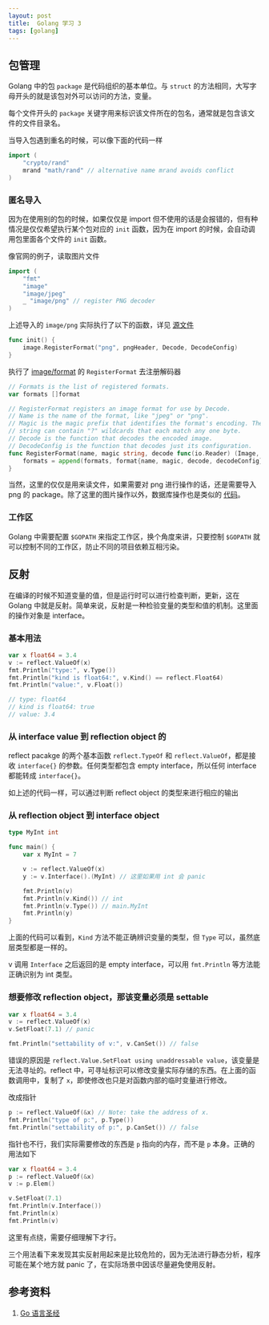 ```yaml
---
layout: post
title:  Golang 学习 3
tags: [golang]
---
```


## 包管理

Golang 中的包 `package` 是代码组织的基本单位。与 `struct` 的方法相同，大写字母开头的就是该包对外可以访问的方法，变量。

每个文件开头的 `package` 关键字用来标识该文件所在的包名，通常就是包含该文件的文件目录名。

当导入包遇到重名的时候，可以像下面的代码一样

```go
import (
    "crypto/rand"
    mrand "math/rand" // alternative name mrand avoids conflict
)
```

### 匿名导入

因为在使用别的包的时候，如果仅仅是 import 但不使用的话是会报错的，但有种情况是仅仅希望执行某个包对应的 `init` 函数，因为在 import 的时候，会自动调用包里面各个文件的 `init` 函数。

像官网的例子，读取图片文件

```go
import (
    "fmt"
    "image"
    "image/jpeg"
    _ "image/png" // register PNG decoder
)
```

上述导入的 `image/png` 实际执行了以下的函数，详见 [源文件](https://golang.org/src/image/png/reader.go#L847)

```go
func init() {
    image.RegisterFormat("png", pngHeader, Decode, DecodeConfig)
}
```

执行了 [image/format](https://golang.org/src/image/format.go#L24) 的 `RegisterFormat` 去注册解码器

```go
// Formats is the list of registered formats.
var formats []format

// RegisterFormat registers an image format for use by Decode.
// Name is the name of the format, like "jpeg" or "png".
// Magic is the magic prefix that identifies the format's encoding. The magic
// string can contain "?" wildcards that each match any one byte.
// Decode is the function that decodes the encoded image.
// DecodeConfig is the function that decodes just its configuration.
func RegisterFormat(name, magic string, decode func(io.Reader) (Image, error), decodeConfig func(io.Reader) (Config, error)) {
    formats = append(formats, format{name, magic, decode, decodeConfig})
}
```

当然，这里的仅仅是用来读文件，如果需要对 png 进行操作的话，还是需要导入 png 的 package。除了这里的图片操作以外，数据库操作也是类似的 [代码](https://github.com/go-sql-driver/mysql#usage)。

### 工作区

Golang 中需要配置 `$GOPATH` 来指定工作区，换个角度来讲，只要控制 `$GOPATH` 就可以控制不同的工作区，防止不同的项目依赖互相污染。

## 反射

在编译的时候不知道变量的值，但是运行时可以进行检查判断，更新，这在 Golang 中就是反射。简单来说，反射是一种检验变量的类型和值的机制。这里面的操作对象是 interface。

### 基本用法

```go
var x float64 = 3.4
v := reflect.ValueOf(x)
fmt.Println("type:", v.Type())
fmt.Println("kind is float64:", v.Kind() == reflect.Float64)
fmt.Println("value:", v.Float())

// type: float64
// kind is float64: true
// value: 3.4
```

### 从 interface value 到 reflection object 的

reflect pacakge 的两个基本函数 `reflect.TypeOf` 和 `reflect.ValueOf`，都是接收 `interface{}` 的参数。任何类型都包含 empty interface，所以任何 interface 都能转成 `interface{}`。

如上述的代码一样，可以通过判断 reflect object 的类型来进行相应的输出

### 从 reflection object 到 interface object

```go
type MyInt int

func main() {
    var x MyInt = 7

    v := reflect.ValueOf(x)
    y := v.Interface().(MyInt) // 这里如果用 int 会 panic

    fmt.Println(v)
    fmt.Println(v.Kind()) // int
    fmt.Println(v.Type()) // main.MyInt
    fmt.Println(y)
}
```

上面的代码可以看到，`Kind` 方法不能正确辨识变量的类型，但 `Type` 可以，虽然底层类型都是一样的。

v 调用 `Interface` 之后返回的是 empty interface，可以用 `fmt.Println` 等方法能正确识别为 int 类型。

### 想要修改 reflection object，那该变量必须是 settable

```go
var x float64 = 3.4
v := reflect.ValueOf(x)
v.SetFloat(7.1) // panic

fmt.Println("settability of v:", v.CanSet()) // false
```

错误的原因是 `reflect.Value.SetFloat using unaddressable value`，该变量是无法寻址的。reflect 中，可寻址标识可以修改变量实际存储的东西。在上面的函数调用中，复制了 `x`，即使修改也只是对函数内部的临时变量进行修改。

改成指针

```go
p := reflect.ValueOf(&x) // Note: take the address of x.
fmt.Println("type of p:", p.Type())
fmt.Println("settability of p:", p.CanSet()) // false
```

指针也不行，我们实际需要修改的东西是 `p` 指向的内存，而不是 `p` 本身。正确的用法如下

```go
var x float64 = 3.4
p := reflect.ValueOf(&x)
v := p.Elem()

v.SetFloat(7.1)
fmt.Println(v.Interface())
fmt.Println(x)
fmt.Println(v)
```

这里有点绕，需要仔细理解下才行。

三个用法看下来发现其实反射用起来是比较危险的，因为无法进行静态分析，程序可能在某个地方就 panic 了，在实际场景中因该尽量避免使用反射。

## 参考资料

1. [Go 语言圣经](https://wizardforcel.gitbooks.io/gopl-zh/content/)
